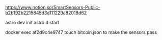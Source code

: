 https://www.notion.so/SmartSensors-Public-b2b192b2215845d3a111229a82018d62

astro dev init
astro d start

docker exec af2d9c4e9747 touch bitcoin.json 
to make the sensors pass